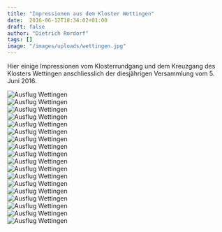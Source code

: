 ```yaml
---
title: "Impressionen aus dem Kloster Wettingen"
date:  2016-06-12T18:34:02+01:00
draft: false
author: "Dietrich Rordorf"
tags: []
image: "/images/uploads/wettingen.jpg"
---
```

Hier einige Impressionen vom Klosterrundgang und dem Kreuzgang des Klosters Wettingen anschliesslich der diesjährigen Versammlung vom 5. Juni 2016.

<!--more-->

<div class="gallery">
    <div class="images-sizer"></div>
    <div class="image">
        <img alt="Ausflug Wettingen" src="/images/uploads/wettingen/01.jpg">
    </div>
    <div class="image">
        <img alt="Ausflug Wettingen" src="/images/uploads/wettingen/02.jpg">
    </div>
    <div class="image">
        <img alt="Ausflug Wettingen" src="/images/uploads/wettingen/03.jpg">
    </div>
    <div class="image">
        <img alt="Ausflug Wettingen" src="/images/uploads/wettingen/04.jpg">
    </div>
    <div class="image">
        <img alt="Ausflug Wettingen" src="/images/uploads/wettingen/05.jpg">
    </div>
    <div class="image">
        <img alt="Ausflug Wettingen" src="/images/uploads/wettingen/06.jpg">
    </div>
    <div class="image">
        <img alt="Ausflug Wettingen" src="/images/uploads/wettingen/07.jpg">
    </div>
    <div class="image">
        <img alt="Ausflug Wettingen" src="/images/uploads/wettingen/08.jpg">
    </div>
    <div class="image">
        <img alt="Ausflug Wettingen" src="/images/uploads/wettingen/09.jpg">
    </div>
    <div class="image">
        <img alt="Ausflug Wettingen" src="/images/uploads/wettingen/10.jpg">
    </div>
    <div class="image">
        <img alt="Ausflug Wettingen" src="/images/uploads/wettingen/11.jpg">
    </div>
    <div class="image">
        <img alt="Ausflug Wettingen" src="/images/uploads/wettingen/12.jpg">
    </div>
    <div class="image">
        <img alt="Ausflug Wettingen" src="/images/uploads/wettingen/13.jpg">
    </div>
    <div class="image">
        <img alt="Ausflug Wettingen" src="/images/uploads/wettingen/14.jpg">
    </div>
    <div class="image">
        <img alt="Ausflug Wettingen" src="/images/uploads/wettingen/15.jpg">
    </div>
    <div class="image">
        <img alt="Ausflug Wettingen" src="/images/uploads/wettingen/16.jpg">
    </div>
    <div class="image">
        <img alt="Ausflug Wettingen" src="/images/uploads/wettingen/17.jpg">
    </div>
    <div class="image">
        <img alt="Ausflug Wettingen" src="/images/uploads/wettingen/18.jpg">
    </div>
</div>
